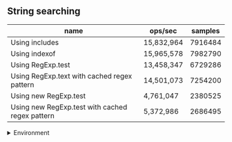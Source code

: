## String searching

|name|ops/sec|samples|
|-|-|-|
|Using includes|15,832,964|7916484|
|Using indexof|15,965,578|7982790|
|Using RegExp.test|13,458,347|6729286|
|Using RegExp.text with cached regex pattern|14,501,073|7254200|
|Using new RegExp.test|4,761,047|2380525|
|Using new RegExp.test with cached regex pattern|5,372,986|2686495|


<details>
<summary>Environment</summary>

* __Machine:__ linux x64 | 4 vCPUs | 7.6GB Mem
* __Run:__ Wed Oct 15 2025 23:03:35 GMT+0000 (Coordinated Universal Time)
* __Node:__ `v22.20.0`
</details>

<!--
{"environment":{"platform":"linux","arch":"x64","cpus":4,"totalMemory":7.597843170166016},"benchmarks":[{"name":"Using includes","samples":7916484,"opsSec":15832964.516747806},{"name":"Using indexof","samples":7982790,"opsSec":15965578.116061782},{"name":"Using RegExp.test","samples":6729286,"opsSec":13458347.89159091},{"name":"Using RegExp.text with cached regex pattern","samples":7254200,"opsSec":14501073.100798652},{"name":"Using new RegExp.test","samples":2380525,"opsSec":4761047.562343649},{"name":"Using new RegExp.test with cached regex pattern","samples":2686495,"opsSec":5372986.206671738}]}-->
